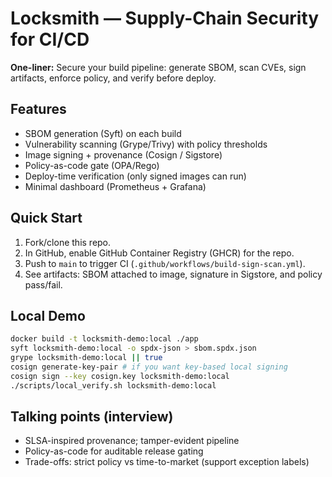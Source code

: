 # Locksmith — Supply-Chain Security for CI/CD

**One-liner:** Secure your build pipeline: generate SBOM, scan CVEs, sign artifacts, enforce policy, and verify before deploy.

## Features
- SBOM generation (Syft) on each build
- Vulnerability scanning (Grype/Trivy) with policy thresholds
- Image signing + provenance (Cosign / Sigstore)
- Policy-as-code gate (OPA/Rego)
- Deploy-time verification (only signed images can run)
- Minimal dashboard (Prometheus + Grafana)

## Quick Start
1. Fork/clone this repo.
2. In GitHub, enable GitHub Container Registry (GHCR) for the repo.
3. Push to `main` to trigger CI (`.github/workflows/build-sign-scan.yml`).
4. See artifacts: SBOM attached to image, signature in Sigstore, and policy pass/fail.

## Local Demo
```bash
docker build -t locksmith-demo:local ./app
syft locksmith-demo:local -o spdx-json > sbom.spdx.json
grype locksmith-demo:local || true
cosign generate-key-pair # if you want key-based local signing
cosign sign --key cosign.key locksmith-demo:local
./scripts/local_verify.sh locksmith-demo:local
```

## Talking points (interview)
- SLSA-inspired provenance; tamper-evident pipeline
- Policy-as-code for auditable release gating
- Trade-offs: strict policy vs time-to-market (support exception labels)

